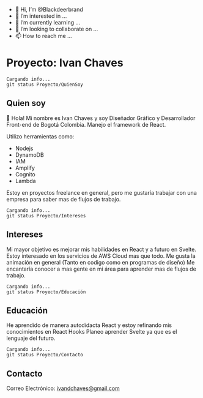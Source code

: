 - 👋 Hi, I’m @Blackdeerbrand
- 👀 I’m interested in ...
- 🌱 I’m currently learning ...
- 💞️ I’m looking to collaborate on ...
- 📫 How to reach me ...

# Proyecto: Ivan Chaves

```
Cargando info...
git status Proyecto/QuienSoy
```

## Quien soy
👋 Hola! Mi nombre es Ivan Chaves y soy Diseñador Gráfico y Desarrollador Front-end de Bogotá Colombia.
Manejo el framework de React.

Utilizo herramientas como: 
- Nodejs 
- DynamoDB 
- IAM 
- Amplify 
- Cognito
- Lambda

Estoy en proyectos freelance en general, pero me gustaría trabajar con una empresa para saber mas de flujos de trabajo.

```
Cargando info...
git status Proyecto/Intereses
```

## Intereses
Mi mayor objetivo es mejorar mis habilidades en React y a futuro en Svelte. 
Estoy interesado en los servicios de AWS Cloud mas que todo.
Me gusta la animación en general (Tanto en codigo como en programas de diseño)
Me encantaría conocer a mas gente en mi área para aprender mas de flujos de trabajo.

```
Cargando info...
git status Proyecto/Educación
```

## Educación
He aprendido de manera autodidacta React y estoy refinando mis conocimientos en React Hooks
Planeo aprender Svelte ya que es el lenguaje del futuro.

```
Cargando info...
git status Proyecto/Contacto
```

## Contacto

Correo Electrónico: ivandchaves@gmail.com

